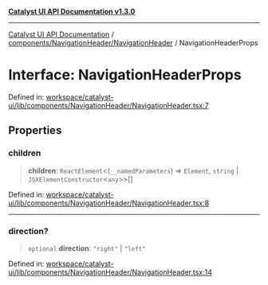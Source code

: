 [**Catalyst UI API Documentation v1.3.0**](../../../../README.md)

---

[Catalyst UI API Documentation](../../../../README.md) / [components/NavigationHeader/NavigationHeader](../README.md) / NavigationHeaderProps

# Interface: NavigationHeaderProps

Defined in: [workspace/catalyst-ui/lib/components/NavigationHeader/NavigationHeader.tsx:7](https://github.com/TheBranchDriftCatalyst/catalyst-ui/blob/main/lib/components/NavigationHeader/NavigationHeader.tsx#L7)

## Properties

### children

> **children**: `ReactElement`\<(`__namedParameters`) => `Element`, `string` \| `JSXElementConstructor`\<`any`\>\>[]

Defined in: [workspace/catalyst-ui/lib/components/NavigationHeader/NavigationHeader.tsx:8](https://github.com/TheBranchDriftCatalyst/catalyst-ui/blob/main/lib/components/NavigationHeader/NavigationHeader.tsx#L8)

---

### direction?

> `optional` **direction**: `"right"` \| `"left"`

Defined in: [workspace/catalyst-ui/lib/components/NavigationHeader/NavigationHeader.tsx:14](https://github.com/TheBranchDriftCatalyst/catalyst-ui/blob/main/lib/components/NavigationHeader/NavigationHeader.tsx#L14)
